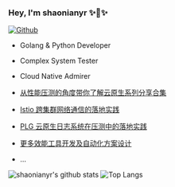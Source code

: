 ### Hey, I'm shaonianyr ✨🚀✨

[![Github](https://img.shields.io/github/followers/shaonianyr?label=Follow&style=social)](https://github.com/shaonianyr)

- Golang & Python Developer
- Complex System Tester
- Cloud Native Admirer

- [从性能压测的角度带你了解云原生系列分享合集](https://testerhome.com/topics/34062)
- [Istio 跨集群网络通信的落地实践](https://testerhome.com/topics/34442)
- [PLG 云原生日志系统在压测中的落地实践](https://testerhome.com/topics/34234)
- [更多效能工具开发及自动化方案设计](https://testerhome.com/shaonianyr)
- ...

<!--
![shaonianyr's github stats](https://github-readme-stats-git-masterrstaa-rickstaa.vercel.app/api?username=shaonianyr&show_icons=true&count_private=true&line_height=21&hide_border=true&theme=vue)
![Top Langs](https://https://github-readme-stats-git-masterrstaa-rickstaa.vercel.app/api/top-langs/?username=shaonianyr&hide=html&exclude_repo=python_vim&hide_border=true&layout=compact&theme=vue)
-->
<!-- 注释 [![trophy](https://github-profile-trophy.vercel.app/?username=shaonianyr&theme=flat&column=10&margin-w=10)](https://github.com/shaonianyr) -->

![shaonianyr's github stats](https://github-readme-stats-git-masterrstaa-rickstaa.vercel.app/api?username=shaonianyr&show_icons=true&count_private=true&line_height=40&hide_border=true&theme=vue)
![Top Langs](https://github-readme-stats-git-masterrstaa-rickstaa.vercel.app/api/top-langs/?username=shaonianyr&hide=html&exclude_repo=python_vim&hide_border=true&theme=vue)
